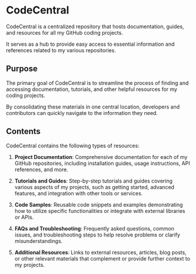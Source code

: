 # CodeCentral

CodeCentral is a centralized repository that hosts documentation, guides, and resources for all my GitHub coding projects.

It serves as a hub to provide easy access to essential information and references related to my various repositories.

## Purpose

The primary goal of CodeCentral is to streamline the process of finding and accessing documentation, tutorials, and other helpful resources for my coding projects.

By consolidating these materials in one central location, developers and contributors can quickly navigate to the information they need.

## Contents

CodeCentral contains the following types of resources:

1. **Project Documentation**: Comprehensive documentation for each of my GitHub repositories, including installation guides, usage instructions, API references, and more.

2. **Tutorials and Guides**: Step-by-step tutorials and guides covering various aspects of my projects, such as getting started, advanced features, and integration with other tools or services.

3. **Code Samples**: Reusable code snippets and examples demonstrating how to utilize specific functionalities or integrate with external libraries or APIs.

4. **FAQs and Troubleshooting**: Frequently asked questions, common issues, and troubleshooting steps to help resolve problems or clarify misunderstandings.

5. **Additional Resources**: Links to external resources, articles, blog posts, or other relevant materials that complement or provide further context to my projects.
